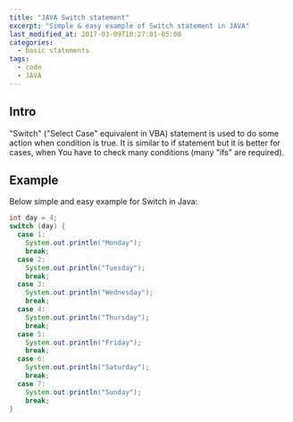 ```yaml
---
title: "JAVA Switch statement"
excerpt: "Simple & easy example of Switch statement in JAVA"
last_modified_at: 2017-03-09T10:27:01-05:00
categories:
  - basic statements
tags: 
  - code
  - JAVA
---
```


<!-- short intrduction -->
## Intro

"Switch" ("Select Case" equivalent in VBA) statement is used to do some action when condition is true. It is similar to if statement but it is better for cases, when You have to check many conditions (many "ifs" are required).


## Example

Below simple and easy example for Switch in Java:

```java
int day = 4;
switch (day) {
  case 1:
    System.out.println("Monday");
    break;
  case 2:
    System.out.println("Tuesday");
    break;
  case 3:
    System.out.println("Wednesday");
    break;
  case 4:
    System.out.println("Thursday");
    break;
  case 5:
    System.out.println("Friday");
    break;
  case 6:
    System.out.println("Saturday");
    break;
  case 7:
    System.out.println("Sunday");
    break;
}
```


